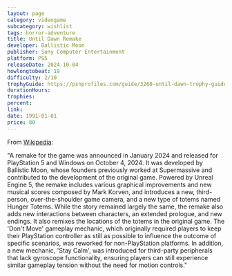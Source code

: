 ```yaml
---
layout: page
category: videogame
subcategory: wishlist
tags: horror-adventure
title: Until Dawn Remake
developer: Ballistic Moon
publisher: Sony Computer Entertainment
platform: PS5
releaseDate: 2024-10-04
howlongtobeat: 19
difficulty: 2/10
trophyGuide: https://psnprofiles.com/guide/3260-until-dawn-trophy-guide
durationHours:
trophies:
percent:
link:
date: 1991-01-01
price: 80
---
```


From [Wikipedia](https://en.wikipedia.org/wiki/Until_Dawn):

"A remake for the game was announced in January 2024 and released for PlayStation 5 and Windows on October 4, 2024. It was developed by Ballistic Moon, whose founders previously worked at Supermassive and contributed to the development of the original game. Powered by Unreal Engine 5, the remake includes various graphical improvements and new musical scores composed by Mark Korven, and introduces a new, third-person, over-the-shoulder game camera, and a new type of totems named Hunger Totems. While the story remained largely the same, the remake also adds new interactions between characters, an extended prologue, and new endings. It also remixes the locations of the totems in the original game. The 'Don't Move' gameplay mechanic, which originally required players to keep their PlayStation controller as still as possible to influence the outcome of specific scenarios, was reworked for non-PlayStation platforms. In addition, a new mechanic, 'Stay Calm', was introduced for third-party peripherals that lack gyroscope functionality, ensuring players can still experience similar gameplay tension without the need for motion controls."
